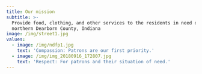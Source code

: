 ```yaml
---
title: Our mission
subtitle: >-
  Provide food, clothing, and other services to the residents in need of
  northern Dearborn County, Indiana
image: /img/street1.jpg
values:
  - image: /img/ndfp1.jpg
    text: 'Compassion: Patrons are our first priority.'
  - image: /img/img_20180916_172807.jpg
    text: 'Respect: For patrons and their situation of need.'
---
```


